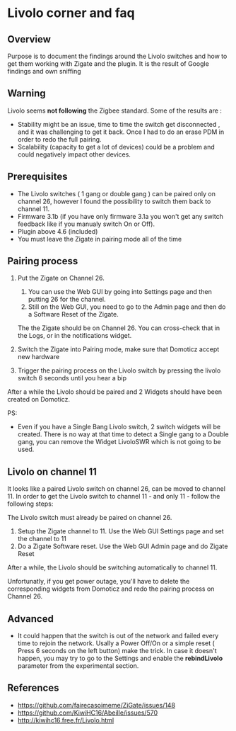 # Livolo corner and faq

## Overview

Purpose is to document the findings around the Livolo switches and how to get them working with Zigate and the plugin.
It is the result of Google findings and own sniffing 

## Warning

Livolo seems __not following__ the Zigbee standard. Some of the results are :
* Stability might be an issue, time to time the switch get disconnected , and it was challenging to get it back. Once I had to do an erase PDM in order to redo the full pairing.
* Scalability (capacity to get a lot of devices) could be a problem and could negatively impact other devices.

## Prerequisites

* The Livolo switches ( 1 gang or double gang ) can be paired only on channel 26, however I found the possibility to switch them back to channel 11.
* Firmware 3.1b (if you have only firmware 3.1a you won't get any switch feedback like if you manualy switch On or Off).
* Plugin above 4.6 (included)
* You must leave the Zigate in pairing mode all of the time

## Pairing process

1. Put the Zigate on Channel 26. 
   1. You can use the Web GUI by going into Settings page and then putting 26 for the channel.
   1. Still on the Web GUI, you need to go to the Admin page and then do a Software Reset of the Zigate.
   
   The the Zigate should be on Channel 26. You can cross-check that in the Logs, or in the notifications widget.
   
1. Switch the Zigate into Pairing mode, make sure that Domoticz accept new hardware

1. Trigger the pairing process on the Livolo switch by pressing the livolo switch 6 seconds until you hear a bip

After a while the Livolo should be paired and 2 Widgets should have been created on Domoticz.

PS: 
* Even if you have a Single Bang Livolo switch, 2 switch widgets will be created. There is no way at that time to detect a Single gang to a Double gang,
you can remove the Widget LivoloSWR which is not going to be used.


## Livolo on channel 11

It looks like a paired Livolo switch on channel 26, can be moved to channel 11. In order to get the Livolo switch to channel 11 - and only 11 - follow the following steps:

The Livolo switch must already be paired on channel 26.

1. Setup the Zigate channel to 11. Use the Web GUI Settings page and set the channel to 11
1. Do a Zigate Software reset. Use the Web GUI Admin page and do Zigate Reset

After a while, the Livolo should be switching automatically to channel 11.

Unfortunatly, if you get power outage, you'll have to delete the corresponding widgets from Domoticz and redo the pairing process on Channel 26.

## Advanced 

* It could happen that the switch is out of the network and failed every time to rejoin the network. Usally a Power Off/On or a simple reset ( Press 6 seconds on the left button) make the trick. In case it doesn't happen, you may try to go to the Settings and enable the __rebindLivolo__ parameter from the experimental section.

## References

* https://github.com/fairecasoimeme/ZiGate/issues/148
* https://github.com/KiwiHC16/Abeille/issues/570
* http://kiwihc16.free.fr/Livolo.html
